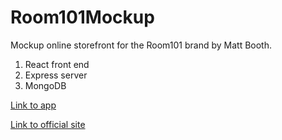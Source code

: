 # Room101Mockup

Mockup online storefront for the Room101 brand by Matt Booth.

1. React front end
2. Express server
3. MongoDB

[Link to app](https://room101mockup.herokuapp.com/)

[Link to official site](https://room101brand.com/)
